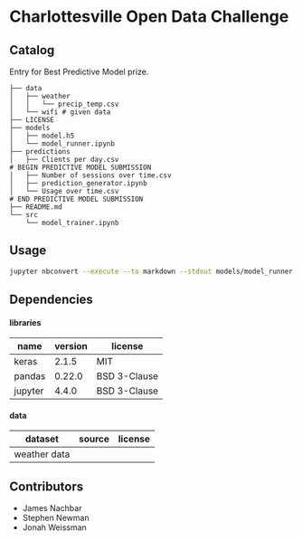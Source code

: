# Charlottesville Open Data Challenge

## Catalog
Entry for Best Predictive Model prize.

```.
├── data
│   ├── weather
│   │   └── precip_temp.csv
│   └── wifi # given data
├── LICENSE
├── models
│   ├── model.h5
│   └── model_runner.ipynb
├── predictions
│   ├── Clients per day.csv
# BEGIN PREDICTIVE MODEL SUBMISSION
│   ├── Number of sessions over time.csv
│   ├── prediction_generator.ipynb
│   └── Usage over time.csv
# END PREDICTIVE MODEL SUBMISSION
├── README.md
└── src
    └── model_trainer.ipynb
```
## Usage
```bash
jupyter nbconvert --execute --to markdown --stdout models/model_runner.ipynb
```

## Dependencies
#### libraries
|     name     | version |    license   |
| ------------ | ------- | ------------ |
| keras        | 2.1.5   |     MIT      |
| pandas       | 0.22.0  | BSD 3-Clause |
| jupyter      | 4.4.0   | BSD 3-Clause |
#### data
| dataset      | source  | license      |
| ------------ | ------- | ------------ |
| weather data |         |              |

## Contributors
* James Nachbar
* Stephen Newman
* Jonah Weissman
